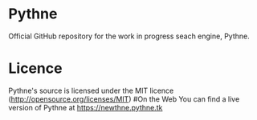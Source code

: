 # Pythne
Official GitHub repository for the work in progress seach engine, Pythne.
# Licence
Pythne's source is licensed under the MIT licence (http://opensource.org/licenses/MIT)
#On the Web
You can find a live version of Pythne at https://newthne.pythne.tk